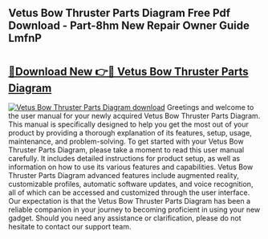 ## Vetus Bow Thruster Parts Diagram Free Pdf Download - Part-8hm New Repair Owner Guide LmfnP

# <h2><a href="http://dfqmpag.blite.top/?on=Vetus+Bow+Thruster+Parts+Diagram">🔗Download New 👉🔴 Vetus Bow Thruster Parts Diagram</a></h2>

[![Vetus Bow Thruster Parts Diagram download](https://i.imgur.com/lujVjoI.png)](http://dfqmpag.blite.top/?on=Vetus+Bow+Thruster+Parts+Diagram)
Greetings and welcome to the user manual for your newly acquired Vetus Bow Thruster Parts Diagram. This manual is specifically designed to help you get the most out of your product by providing a thorough explanation of its features, setup, usage, maintenance, and problem-solving. To get started with your Vetus Bow Thruster Parts Diagram, please take a moment to read this user manual carefully. It includes detailed instructions for product setup, as well as information on how to use its various features and capabilities. Vetus Bow Thruster Parts Diagram advanced features include augmented reality, customizable profiles, automatic software updates, and voice recognition, all of which can be accessed and customized through the user interface. Our expectation is that the Vetus Bow Thruster Parts Diagram has been a reliable companion in your journey to becoming proficient in using your new gadget. Should you need any assistance or clarification, please do not hesitate to contact our support team.
